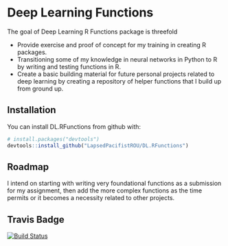 
<!-- README.md is generated from README.Rmd. Please edit that file -->
Deep Learning Functions
=======================

The goal of Deep Learning R Functions package is threefold

-   Provide exercise and proof of concept for my training in creating R packages.
-   Transitioning some of my knowledge in neural networks in Python to R by writing and testing functions in R.
-   Create a basic building material for future personal projects related to deep learning by creating a repository of helper functions that I build up from ground up.

Installation
------------

You can install DL.RFunctions from github with:

``` r
# install.packages("devtools")
devtools::install_github("LapsedPacifistROU/DL.RFunctions")
```

Roadmap
-------

I intend on starting with writing very foundational functions as a submission for my assignment, then add the more complex functions as the time permits or it becomes a necessity related to other projects.

Travis Badge
------------

[![Build Status](https://travis-ci.org/LapsedPacifistROU/DL.RFunctions.svg?branch=master)](https://travis-ci.org/LapsedPacifistROU/DL.RFunctions)
